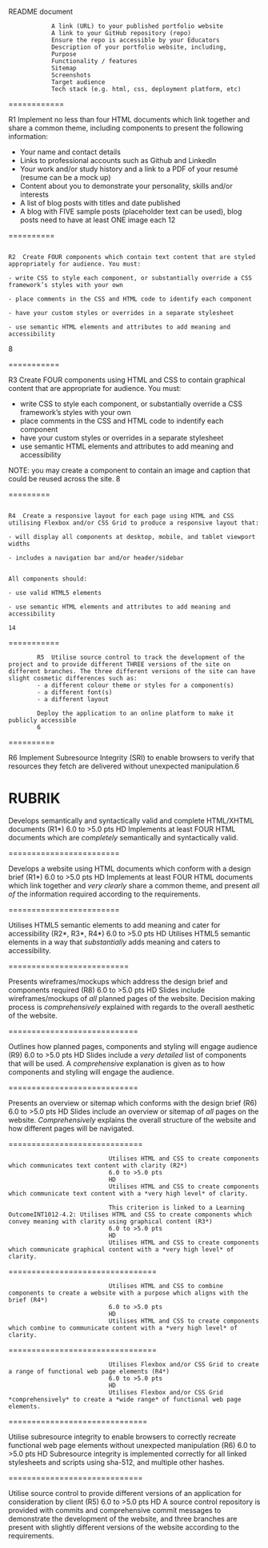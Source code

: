 README document

                A link (URL) to your published portfolio website
                A link to your GitHub repository (repo)
                Ensure the repo is accessible by your Educators
                Description of your portfolio website, including,
                Purpose
                Functionality / features
                Sitemap
                Screenshots
                Target audience
                Tech stack (e.g. html, css, deployment platform, etc)

============

R1	Implement no less than four HTML documents which link together and share a common theme, including components to present the following information:
- Your name and contact details
- Links to professional accounts such as Github and LinkedIn
- Your work and/or study history and a link to a PDF of your resumé (resume can be a mock up)
- Content about you to demonstrate your personality, skills and/or interests
- A list of blog posts with titles and date published
- A blog with FIVE sample posts (placeholder text can be used), blog posts need to have at least ONE image each	
12

==========

                                                                                                                                    R2	Create FOUR components which contain text content that are styled appropriately for audience. You must:
                                                                                                                                    - write CSS to style each component, or substantially override a CSS framework’s styles with your own
                                                                                                                                    - place comments in the CSS and HTML code to identify each component
                                                                                                                                    - have your custom styles or overrides in a separate stylesheet
                                                                                                                                    - use semantic HTML elements and attributes to add meaning and accessibility
8

===========

R3	Create FOUR components using HTML and CSS to contain graphical content that are appropriate for audience. You must:
- write CSS to style each component, or substantially override a CSS framework’s styles with your own
- place comments in the CSS and HTML code to indentify each component
- have your custom styles or overrides in a separate stylesheet
- use semantic HTML elements and attributes to add meaning and accessibility

NOTE: you may create a component to contain an image and caption that could be reused across the site.
8

=========

                                                                                                                                        R4	Create a responsive layout for each page using HTML and CSS utilising Flexbox and/or CSS Grid to produce a responsive layout that:
                                                                                                                                        - will display all components at desktop, mobile, and tablet viewport widths
                                                                                                                                        - includes a navigation bar and/or header/sidebar

                                                                                                                                        All components should:
                                                                                                                                        - use valid HTML5 elements
                                                                                                                                        - use semantic HTML elements and attributes to add meaning and accessibility	
                                                                                                                                        14

===========

            R5	Utilise source control to track the development of the project and to provide different THREE versions of the site on different branches. The three different versions of the site can have slight cosmetic differences such as:
            - a different colour theme or styles for a component(s)
            - a different font(s)
            - a different layout

            Deploy the application to an online platform to make it publicly accessible	
            6

==========

R6	Implement Subresource Integrity (SRI) to enable browsers to verify that resources they fetch are delivered without unexpected manipulation.6










RUBRIK
================================================================

Develops semantically and syntactically valid and complete HTML/XHTML documents (R1*)
6.0 to >5.0 pts
HD
Implements at least FOUR HTML documents which are *completely* semantically and syntactically valid.

========================

Develops a website using HTML documents which conform with a design brief (R1*)
6.0 to >5.0 pts
HD
Implements at least FOUR HTML documents which link together and *very clearly* share a common theme, and present *all of* the information required according to the requirements.

========================

Utilises HTML5 semantic elements to add meaning and cater for accessibility (R2*, R3*, R4*)
6.0 to >5.0 pts
HD
Utilises HTML5 semantic elements in a way that *substantially* adds meaning and caters to accessibility.

==========================

Presents wireframes/mockups which address the design brief and components required (R8)
6.0 to >5.0 pts
HD
Slides include wireframes/mockups of *all* planned pages of the website. Decision making process is *comprehensively* explained with regards to the overall aesthetic of the website.

============================

Outlines how planned pages, components and styling will engage audience (R9)
6.0 to >5.0 pts
HD
Slides include a *very detailed* list of components that will be used. A *comprehensive* explanation is given as to how components and styling will engage the audience.

============================

Presents an overview or sitemap which conforms with the design brief (R6)
6.0 to >5.0 pts
HD
Slides include an overview or sitemap of *all* pages on the website. *Comprehensively* explains the overall structure of the website and how different pages will be navigated.

=============================

                                Utilises HTML and CSS to create components which communicates text content with clarity (R2*)
                                6.0 to >5.0 pts
                                HD
                                Utilises HTML and CSS to create components which communicate text content with a *very high level* of clarity.

                                This criterion is linked to a Learning OutcomeINT1012-4.2: Utilises HTML and CSS to create components which convey meaning with clarity using graphical content (R3*)
                                6.0 to >5.0 pts
                                HD
                                Utilises HTML and CSS to create components which communicate graphical content with a *very high level* of clarity.

================================

                                Utilises HTML and CSS to combine components to create a website with a purpose which aligns with the brief (R4*)
                                6.0 to >5.0 pts
                                HD
                                Utilises HTML and CSS to create components which combine to communicate content with a *very high level* of clarity.

================================

                                Utilises Flexbox and/or CSS Grid to create a range of functional web page elements (R4*)
                                6.0 to >5.0 pts
                                HD
                                Utilises Flexbox and/or CSS Grid *comprehensively* to create a *wide range* of functional web page elements.

==============================

Utilise subresource integrity to enable browsers to correctly recreate functional web page elements without unexpected manipulation (R6)
6.0 to >5.0 pts
HD
Subresource integrity is implemented correctly for all linked stylesheets and scripts using sha-512, and multiple other hashes.

=============================

Utilise source control to provide different versions of an application for consideration by client (R5)
6.0 to >5.0 pts
HD
A source control repository is provided with commits and comprehensive commit messages to demonstrate the development of the website, and three branches are present with slightly different versions of the website according to the requirements.